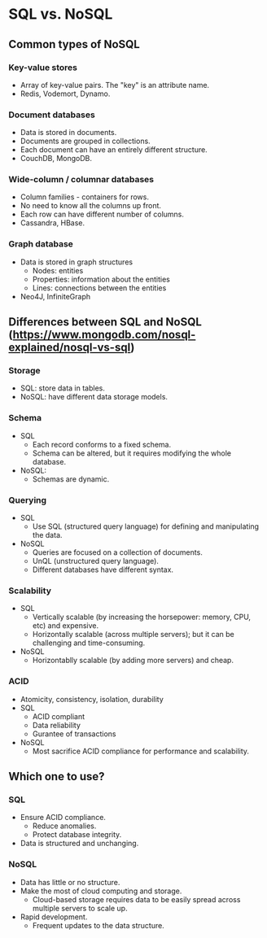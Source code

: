SQL vs. NoSQL
====

## Common types of NoSQL
### Key-value stores
- Array of key-value pairs. The "key" is an attribute name.
- Redis, Vodemort, Dynamo.

### Document databases
- Data is stored in documents.
- Documents are grouped in collections.
- Each document can have an entirely different structure.
- CouchDB, MongoDB.

### Wide-column / columnar databases
- Column families - containers for rows.
- No need to know all the columns up front.
- Each row can have different number of columns.
- Cassandra, HBase.

### Graph database
- Data is stored in graph structures
  - Nodes: entities
  - Properties: information about the entities
  - Lines: connections between the entities
- Neo4J, InfiniteGraph

## Differences between SQL and NoSQL (https://www.mongodb.com/nosql-explained/nosql-vs-sql)
### Storage
- SQL: store data in tables.
- NoSQL: have different data storage models.

### Schema
- SQL
  - Each record conforms to a fixed schema.
  - Schema can be altered, but it requires modifying the whole database.
- NoSQL:
  - Schemas are dynamic.

### Querying
- SQL
  - Use SQL (structured query language) for defining and manipulating the data.
- NoSQL
  - Queries are focused on a collection of documents.
  - UnQL (unstructured query language).
  - Different databases have different syntax.

### Scalability
- SQL
  - Vertically scalable (by increasing the horsepower: memory, CPU, etc) and expensive.
  - Horizontally scalable (across multiple servers); but it can be challenging and time-consuming.
- NoSQL
  - Horizontablly scalable (by adding more servers) and cheap.

### ACID
- Atomicity, consistency, isolation, durability
- SQL
  - ACID compliant
  - Data reliability
  - Gurantee of transactions
- NoSQL
  - Most sacrifice ACID compliance for performance and scalability.

## Which one to use?
### SQL
- Ensure ACID compliance.
  - Reduce anomalies.
  - Protect database integrity.
- Data is structured and unchanging.

### NoSQL
- Data has little or no structure.
- Make the most of cloud computing and storage.
  - Cloud-based storage requires data to be easily spread across multiple servers to scale up.
- Rapid development.
  - Frequent updates to the data structure.
